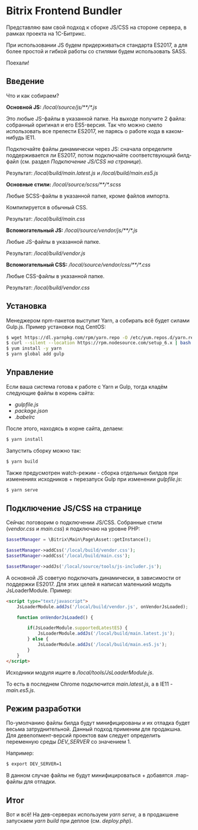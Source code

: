 # Bitrix Frontend Bundler

Представляю вам свой подход к сборке JS/CSS на стороне сервера, в рамках проекта на 1С-Битрикс.

При использовании JS будем придерживаться стандарта ES2017, а для более простой и гибкой работы со стилями будем использовать SASS.

Поехали!

## Введение

Что и как собираем?

**Основной JS:** _/local/source/js/**/*.js_ 

Это любые JS-файлы в указанной папке. На выходе получите 2 файла: собранный оригинал и его ES5-версия. Так что можно смело использовать все прелести ES2017, не парясь о работе кода в каком-нибудь IE11.

Подключайте файлы динамически через JS: сначала определите поддерживается ли ES2017, потом подключайте соответствующий билд-файл (см. раздел _Подключение JS/CSS на странице_).

Результат: _/local/build/main.latest.js_ и _/local/build/main.es5.js_

**Основные стили:** _/local/source/scss/**/*.scss_

Любые SCSS-файлы в указанной папке, кроме файлов импорта.

Компилируется в обычный CSS. 

Результат: _/local/build/main.css_



**Вспомогательный JS:** _/local/source/vendor/js/**/*.js_

Любые JS-файлы в указанной папке.

Результат: _/local/build/vendor.js_



**Вспомогательный CSS:** _/local/source/vendor/css/**/*.css_

Любые CSS-файлы в указанной папке.

Результат: _/local/build/vendor.css_




## Установка

Менеджером npm-пакетов выступит Yarn, а собирать всё будет силами Gulp.js.
Пример установки под CentOS:

```bash
$ wget https://dl.yarnpkg.com/rpm/yarn.repo -O /etc/yum.repos.d/yarn.repo
$ curl --silent --location https://rpm.nodesource.com/setup_6.x | bash -
$ yum install -y yarn
$ yarn global add gulp
```

## Управление

Если ваша система готова к работе с Yarn и Gulp, тогда кладём следующие файлы в корень сайта:
* _gulpfile.js_
* _package.json_
* _.babelrc_

После этого, находясь в корне сайта, делаем:
```bash
$ yarn install
```

Запустить сборку можно так:
```bash
$ yarn build
```

Также предусмотрен watch-режим - сборка отдельных билдов при изменениях исходников + перезапуск Gulp при изменении _gulpfile.js_:
```bash
$ yarn serve
```

## Подключение JS/CSS на странице

Сейчас поговорим о подключении JS/CSS. Собранные стили (_vendor.css_ и _main.css_) я подключаю на уровне PHP:

```php
$assetManager = \Bitrix\Main\Page\Asset::getInstance();

$assetManager->addCss('/local/build/vendor.css');
$assetManager->addCss('/local/build/main.css');

$assetManager->addJs('/local/source/tools/js-includer.js');
```

А основной JS советую подключать динамически, в зависимости от поддержки ES2017. Для этих целей я написал маленький модуль JsLoaderModule. Пример:

```html
<script type="text/javascript">
    JsLoaderModule.addJs('/local/build/vendor.js', onVendorJsLoaded);

    function onVendorJsLoaded() {

        if(JsLoaderModule.supportedLatestES) {
            JsLoaderModule.addJs('/local/build/main.latest.js');
        } else {
            JsLoaderModule.addJs('/local/build/main.es5.js');
        }
    }
</script>
```
Исходники модуля ищите в _/local/tools/JsLoaderModule.js_.

То есть в последнем Chrome подключится _main.latest.js_, а в IE11 - _main.es5.js_. 

## Режим разработки

По-умолчанию файлы билда будут минифицированы и их отладка будет весьма затруднительной. Данный подход применим для продакшна. Для девелопмент-версий проектов вам следует определить переменную среды _DEV_SERVER_ со значением 1.

Например:

```bash
$ export DEV_SERVER=1
```
В данном случае файлы не будут минифицироваться + добавятся .map-файлы для отладки.


## Итог
Вот и всё! На дев-серверах используем _yarn serve,_ а в продакшене запускаем _yarn build_ при деплое (см. _deploy.php_).
